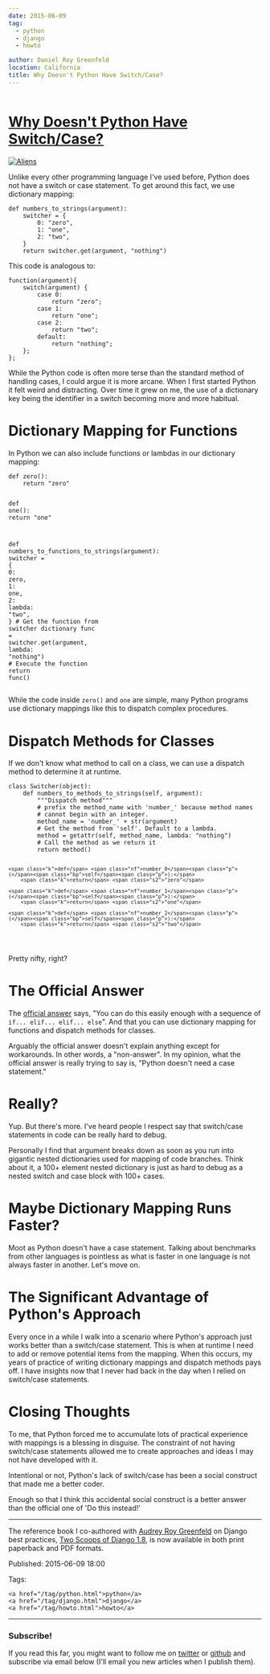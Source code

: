 ```yaml
---
date: 2015-06-09
tag:
  - python
  - django
  - howto

author: Daniel Roy Greenfeld
location: California
title: Why Doesn't Python Have Switch/Case?
---
```


<div class="twelve wide column">
  <h1 class="ui block header">
    <div class="content">
      <a href="/why-doesnt-python-have-switch-case.html"
        >Why Doesn't Python Have Switch/Case?</a
      >
    </div>
  </h1>
  <p>
    <a href="https://www.pydanny.com/static/aliens.png" target="_blank"
      ><img alt="Aliens" src="https://pydanny.com/static/aliens.png"
    /></a>
  </p>
  <p>
    Unlike every other programming language I've used before, Python does not
    have a switch or case statement. To get around this fact, we use dictionary
    mapping:
  </p>
  <div class="codehilite ui secondary segment">
    <pre><span></span><code><span class="k">def</span> <span class="nf">numbers_to_strings</span><span class="p">(</span><span class="n">argument</span><span class="p">):</span>
    <span class="n">switcher</span> <span class="o">=</span> <span class="p">{</span>
        <span class="mi">0</span><span class="p">:</span> <span class="s2">"zero"</span><span class="p">,</span>
        <span class="mi">1</span><span class="p">:</span> <span class="s2">"one"</span><span class="p">,</span>
        <span class="mi">2</span><span class="p">:</span> <span class="s2">"two"</span><span class="p">,</span>
    <span class="p">}</span>
    <span class="k">return</span> <span class="n">switcher</span><span class="o">.</span><span class="n">get</span><span class="p">(</span><span class="n">argument</span><span class="p">,</span> <span class="s2">"nothing"</span><span class="p">)</span>
</code></pre>
  </div>
  <p>This code is analogous to:</p>
  <div class="codehilite ui secondary segment">
    <pre><span></span><code><span class="kd">function</span><span class="p">(</span><span class="nx">argument</span><span class="p">){</span>
    <span class="k">switch</span><span class="p">(</span><span class="nx">argument</span><span class="p">)</span> <span class="p">{</span>
        <span class="k">case</span> <span class="mi">0</span><span class="o">:</span>
            <span class="k">return</span> <span class="s2">"zero"</span><span class="p">;</span>
        <span class="k">case</span> <span class="mi">1</span><span class="o">:</span>
            <span class="k">return</span> <span class="s2">"one"</span><span class="p">;</span>
        <span class="k">case</span> <span class="mi">2</span><span class="o">:</span>
            <span class="k">return</span> <span class="s2">"two"</span><span class="p">;</span>
        <span class="k">default</span><span class="o">:</span>
            <span class="k">return</span> <span class="s2">"nothing"</span><span class="p">;</span>
    <span class="p">};</span>
<span class="p">};</span>
</code></pre>
  </div>
  <p>
    While the Python code is often more terse than the standard method of
    handling cases, I could argue it is more arcane. When I first started Python
    it felt weird and distracting. Over time it grew on me, the use of a
    dictionary key being the identifier in a switch becoming more and more
    habitual.
  </p>
  <h1 id="dictionary-mapping-for-functions">
    Dictionary Mapping for Functions
  </h1>
  <p>
    In Python we can also include functions or lambdas in our dictionary
    mapping:
  </p>
  <div class="codehilite ui secondary segment">
    <pre><span></span><code><span class="k">def</span> <span class="nf">zero</span><span class="p">():</span>
    <span class="k">return</span> <span class="s2">"zero"</span>

<span class="k">def</span> <span class="nf">one</span><span class="p">():</span>
<span class="k">return</span> <span class="s2">"one"</span>

<span class="k">def</span> <span class="nf">numbers_to_functions_to_strings</span><span class="p">(</span><span class="n">argument</span><span class="p">):</span>
<span class="n">switcher</span> <span class="o">=</span> <span class="p">{</span>
<span class="mi">0</span><span class="p">:</span> <span class="n">zero</span><span class="p">,</span>
<span class="mi">1</span><span class="p">:</span> <span class="n">one</span><span class="p">,</span>
<span class="mi">2</span><span class="p">:</span> <span class="k">lambda</span><span class="p">:</span> <span class="s2">"two"</span><span class="p">,</span>
<span class="p">}</span>
<span class="c1"># Get the function from switcher dictionary</span>
<span class="n">func</span> <span class="o">=</span> <span class="n">switcher</span><span class="o">.</span><span class="n">get</span><span class="p">(</span><span class="n">argument</span><span class="p">,</span> <span class="k">lambda</span><span class="p">:</span> <span class="s2">"nothing"</span><span class="p">)</span>
<span class="c1"># Execute the function</span>
<span class="k">return</span> <span class="n">func</span><span class="p">()</span>
</code></pre>
  </div>

  <p>
    While the code inside <code>zero()</code> and <code>one</code> are simple,
    many Python programs use dictionary mappings like this to dispatch complex
    procedures.
  </p>
  <h1 id="dispatch-methods-for-classes">Dispatch Methods for Classes</h1>
  <p>
    If we don't know what method to call on a class, we can use a dispatch
    method to determine it at runtime.
  </p>
  <div class="codehilite ui secondary segment">
    <pre><span></span><code><span class="k">class</span> <span class="nc">Switcher</span><span class="p">(</span><span class="nb">object</span><span class="p">):</span>
    <span class="k">def</span> <span class="nf">numbers_to_methods_to_strings</span><span class="p">(</span><span class="bp">self</span><span class="p">,</span> <span class="n">argument</span><span class="p">):</span>
        <span class="sd">"""Dispatch method"""</span>
        <span class="c1"># prefix the method_name with 'number_' because method names</span>
        <span class="c1"># cannot begin with an integer.</span>
        <span class="n">method_name</span> <span class="o">=</span> <span class="s1">'number_'</span> <span class="o">+</span> <span class="nb">str</span><span class="p">(</span><span class="n">argument</span><span class="p">)</span>
        <span class="c1"># Get the method from 'self'. Default to a lambda.</span>
        <span class="n">method</span> <span class="o">=</span> <span class="nb">getattr</span><span class="p">(</span><span class="bp">self</span><span class="p">,</span> <span class="n">method_name</span><span class="p">,</span> <span class="k">lambda</span><span class="p">:</span> <span class="s2">"nothing"</span><span class="p">)</span>
        <span class="c1"># Call the method as we return it</span>
        <span class="k">return</span> <span class="n">method</span><span class="p">()</span>

    <span class="k">def</span> <span class="nf">number_0</span><span class="p">(</span><span class="bp">self</span><span class="p">):</span>
        <span class="k">return</span> <span class="s2">"zero"</span>

    <span class="k">def</span> <span class="nf">number_1</span><span class="p">(</span><span class="bp">self</span><span class="p">):</span>
        <span class="k">return</span> <span class="s2">"one"</span>

    <span class="k">def</span> <span class="nf">number_2</span><span class="p">(</span><span class="bp">self</span><span class="p">):</span>
        <span class="k">return</span> <span class="s2">"two"</span>

</code></pre>
  </div>

  <p>Pretty nifty, right?</p>
  <h1 id="the-official-answer">The Official Answer</h1>
  <p>
    The
    <a
      href="https://docs.python.org/2/faq/design.html#why-isn-t-there-a-switch-or-case-statement-in-python"
      target="_blank"
      >official answer</a
    >
    says, "You can do this easily enough with a sequence of
    <code>if... elif... elif... else</code>". And that you can use dictionary
    mapping for functions and dispatch methods for classes.
  </p>
  <p>
    Arguably the official answer doesn't explain anything except for
    workarounds. In other words, a "non-answer". In my opinion, what the
    official answer is really trying to say is, "Python doesn't need a case
    statement."
  </p>
  <h1 id="really">Really?</h1>
  <p>
    Yup. But there's more. I've heard people I respect say that switch/case
    statements in code can be really hard to debug.
  </p>
  <p>
    Personally I find that argument breaks down as soon as you run into gigantic
    nested dictionaries used for mapping of code branches. Think about it, a
    100+ element nested dictionary is just as hard to debug as a nested switch
    and case block with 100+ cases.
  </p>
  <h1 id="maybe-dictionary-mapping-runs-faster">
    Maybe Dictionary Mapping Runs Faster?
  </h1>
  <p>
    Moot as Python doesn't have a case statement. Talking about benchmarks from
    other languages is pointless as what is faster in one language is not always
    faster in another. Let's move on.
  </p>
  <h1 id="the-significant-advantage-of-pythons-approach">
    The Significant Advantage of Python's Approach
  </h1>
  <p>
    Every once in a while I walk into a scenario where Python's approach just
    works better than a switch/case statement. This is when at runtime I need to
    add or remove potential items from the mapping. When this occurs, my years
    of practice of writing dictionary mappings and dispatch methods pays off. I
    have insights now that I never had back in the day when I relied on
    switch/case statements.
  </p>
  <h1 id="closing-thoughts">Closing Thoughts</h1>
  <p>
    To me, that Python forced me to accumulate lots of practical experience with
    mappings is a blessing in disguise. The constraint of not having switch/case
    statements allowed me to create approaches and ideas I may not have
    developed with it.
  </p>
  <p>
    Intentional or not, Python's lack of switch/case has been a social construct
    that made me a better coder.
  </p>
  <p>
    Enough so that I think this accidental social construct is a better answer
    than the official one of 'Do this instead!'
  </p>
  <hr />
  <p>
    The reference book I co-authored with
    <a href="http://www.codemakesmehappy.com" target="_blank"
      >Audrey Roy Greenfeld</a
    >
    on Django best practices,
    <a
      href="http://twoscoopspress.com/products/two-scoops-of-django-1-8"
      target="_blank"
      >Two Scoops of Django 1.8</a
    >, is now available in both print paperback and PDF formats.
  </p>
  <p>Published: 2015-06-09 18:00</p>
  <p>
    Tags:

    <a href="/tag/python.html">python</a>
    <a href="/tag/django.html">django</a>
    <a href="/tag/howto.html">howto</a>
  </p>
  <hr />
  <h3 class="ui header">Subscribe!</h3>
  <p>
    If you read this far, you might want to follow me on
    <a href="https://twitter.com/pydanny">twitter</a> or
    <a href="https://github.com/pydanny">github</a> and subscribe via email
    below (I'll email you new articles when I publish them).
  </p>
   
</div>
